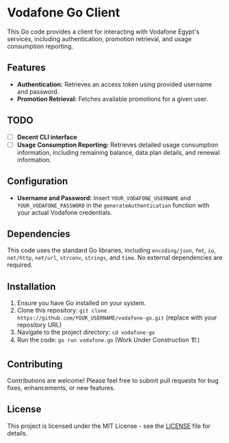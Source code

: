 # Vodafone Go Client

This Go code provides a client for interacting with Vodafone Egypt's services, including authentication, promotion retrieval, and usage consumption reporting.

## Features

* **Authentication:** Retrieves an access token using provided username and password.
* **Promotion Retrieval:** Fetches available promotions for a given user.

## TODO
- [ ] **Decent CLI interface**
- [ ] **Usage Consumption Reporting:** Retrieves detailed usage consumption information, including remaining balance, data plan details, and renewal information.

## Configuration

* **Username and Password:** Insert `YOUR_VODAFONE_USERNAME` and `YOUR_VODAFONE_PASSWORD` in the `generateAuthentication` function with your actual Vodafone credentials.

## Dependencies

This code uses the standard Go libraries, including `encoding/json`, `fmt`, `io`, `net/http`, `net/url`, `strconv`, `strings`, and `time`.  No external dependencies are required.

## Installation

1. Ensure you have Go installed on your system.
2. Clone this repository: `git clone https://github.com/YOUR_USERNAME/vodafone-go.git` (replace with your repository URL)
3. Navigate to the project directory: `cd vodafone-go`
4. Run the code: `go run vodafone.go` (Work Under Construction 🏗️)

## Contributing

Contributions are welcome!  Please feel free to submit pull requests for bug fixes, enhancements, or new features.

## License

This project is licensed under the MIT License - see the [LICENSE](./LICENSE) file for details.
